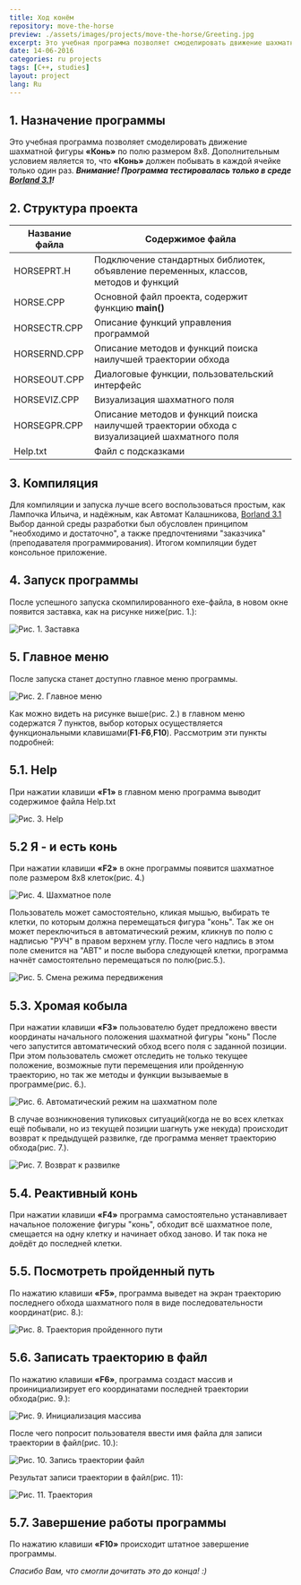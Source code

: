 ```yaml
---
title: Ход конём
repository: move-the-horse
preview: ./assets/images/projects/move-the-horse/Greeting.jpg
excerpt: Это учебная программа позволяет смоделировать движение шахматной фигуры «Конь» по полю размером 8x8. Дополнительным условием является то, что «Конь» должен побывать в каждой ячейке только один раз...
date: 14-06-2016
categories: ru projects
tags: [C++, studies]
layout: project
lang: Ru
---
```


## 1. Назначение программы

Это учебная программа позволяет смоделировать движение шахматной фигуры **«Конь»** по полю размером 8x8.
Дополнительным условием является то, что **«Конь»** должен побывать в каждой ячейке только один раз. 
_**Внимание! Программа тестировалась только в среде [Borland 3.1](http://ci-plus-plus-snachala.ru/?p=121)!**_

## 2. Структура проекта

Название файла  | Содержимое файла
----------------|-----------------------
HORSEPRT.H      | Подключение стандартных библиотек, объявление переменных, классов, методов и функций
HORSE.CPP       | Основной файл проекта, содержит функцию **main()**
HORSECTR.CPP    | Описание функций управления программой
HORSERND.CPP    | Описание методов и функций поиска наилучшей траектории обхода
HORSEOUT.CPP    | Диалоговые функции, пользовательский интерфейс
HORSEVIZ.CPP    | Визуализация шахматного поля
HORSEGPR.CPP    | Описание методов и функций поиска наилучшей траектории обхода с визуализацией шахматного поля
Help.txt        | Файл с подсказками

## 3. Компиляция

Для компиляции и запуска лучше всего воспользоваться простым, как Лампочка Ильича, и надёжным, как Автомат Калашникова, [Borland 3.1](http://ci-plus-plus-snachala.ru/?p=121)
Выбор данной среды разработки был обусловлен принципом "необходимо и достаточно", а также предпочтениями "заказчика"(преподавателя программирования).
Итогом компиляции будет консольное приложение.


## 4. Запуск программы

После успешного запуска скомпилированного exe-файла, в новом окне появится заставка, как на рисунке ниже(рис. 1.):

![Рис. 1. Заставка](./assets/images/Greeting.jpg?raw=true "Рис. 1. Заставка")

## 5. Главное меню

После запуска станет доступно главное меню  программы.

![Рис. 2. Главное меню](./assets/images/Main-menu.jpg?raw=true "Рис. 2. Главное меню")

Как можно видеть на рисунке выше(рис. 2.) в главном меню содержатся 7 пунктов, выбор которых осуществляется функциональными клавишами(**F1**-**F6**,**F10**).
Рассмотрим эти пункты подробней:

## 5.1. Help

При нажатии клавиши **«F1»** в главном меню программа выводит содержимое файла Help.txt

![Рис. 3. Help](./assets/images/Help.jpg?raw=true "Рис. 3. Help")

## 5.2 Я - и есть конь 

При нажатии клавиши **«F2»** в окне программы появится шахматное поле размером 8х8 клеток(рис. 4.)

![Рис. 4. Шахматное поле](./assets/images/Manual-mode-bypass.jpg?raw=true "Рис. 4. Шахматное поле")

Пользователь может самостоятельно, кликая мышью, выбирать те клетки, по которым должна перемещаться фигура "конь".
Так же он может переключиться в автоматический режим, кликнув по полю с надписью "РУЧ" в правом верхнем углу.
После чего надпись в этом поле сменится на "АВТ" и после выбора следующей клетки, программа начнёт самостоятельно перемещаться по полю(рис.5.).

![Рис. 5. Смена режима передвижения](./assets/images/The-transition-from-manual-to-automatic-mode.jpg?raw=true "Рис. 5. Смена режима передвижения")

## 5.3. Хромая кобыла

При нажатии клавиши **«F3»** пользователю будет предложено ввести координаты начального положения шахматной фигуры "конь"
После чего запустится автоматический обход всего поля с заданной позиции.
При этом пользователь сможет отследить не только текущее положение, возможные пути перемещения или пройденную траекторию,
но так же методы и функции вызываемые в программе(рис. 6.).

![Рис. 6. Автоматический режим на шахматном поле](./assets/images/Semi-automatic-mode.jpg?raw=true "Рис. 6. Автоматический режим на шахматном поле")

В случае возникновения тупиковых ситуаций(когда не во всех клетках ещё побывали, но из текущей позиции шагнуть уже некуда) происходит возврат к предыдущей развилке,
где программа меняет траекторию обхода(рис. 7.).

![Рис. 7. Возврат к развилке](./assets/images/Rollback.jpg?raw=true "Рис. 7. Возврат к развилке")

## 5.4. Реактивный конь

При нажатии клавиши **«F4»** программа самостоятельно устанавливает начальное положение фигуры "конь", обходит всё шахматное поле, смещается на одну клетку и начинает обход заново.
И так пока не доёдёт до последней клетки.

## 5.5. Посмотреть пройденный путь

По нажатию клавиши **«F5»**, программа выведет на экран траекторию последнего обхода шахматного поля в виде последовательности координат(рис. 8.):

![Рис. 8. Траектория пройденного пути](./assets/images/The-path.jpg?raw=true "Рис. 8. Траектория пройденного пути")

## 5.6. Записать траекторию в файл

По нажатию клавиши **«F6»**, программа создаст массив и проинициализирует его координатами последней траектории обхода(рис. 9.):

![Рис. 9. Инициализация массива](./assets/images/Initialize-array-for-output-trajectory-file.jpg?raw=true "Рис. 9. Инициализация массива")

После чего попросит пользователя ввести имя файла для записи траектории в файл(рис. 10.):

![Рис. 10. Запись траектории файл](./assets/images/Save-trajectory-to-file.jpg?raw=true "Рис. 10. Запись траектории файл")

Результат записи траектории в файл(рис. 11):

![Рис. 11. Траектория](./assets/images/track.jpg?raw=true "Рис. 11. Траектория")

## 5.7. Завершение работы программы

По нажатию клавиши **«F10»** происходит штатное завершение программы.

_Спасибо Вам, что смогли дочитать это до конца! :)_
